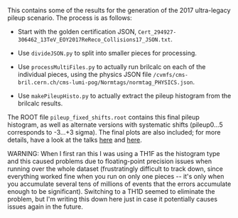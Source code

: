 This contains some of the results for the generation of the 2017 ultra-legacy pileup scenario. The process is as follows:

* Start with the golden certification JSON, `Cert_294927-306462_13TeV_EOY2017ReReco_Collisions17_JSON.txt`.

* Use `divideJSON.py` to split into smaller pieces for processing.

* Use `processMultiFiles.py` to actually run brilcalc on each of the individual pieces, using the physics JSON file `/cvmfs/cms-bril.cern.ch/cms-lumi-pog/Normtags/normtag_PHYSICS.json`.

* Use `makePileupHisto.py` to actually extract the pileup histogram from the brilcalc results.

The ROOT file `pileup_fixed_shifts.root` contains this final pileup histogram, as well as alternate versions with systematic shifts (pileup0...5 corresponds to -3...+3 sigma). The final plots are also included; for more details, have a look at the talks [here](https://indico.cern.ch/event/815042/contributions/3406023/attachments/1834447/3004998/PileupPPD20190425.pdf) and [here](https://indico.cern.ch/event/815042/contributions/3406023/attachments/1834447/3008406/PileupFollowup.pdf).

WARNING: When I first ran this I was using a TH1F as the histogram type and this caused problems due to floating-point precision issues when running over the whole dataset (frustratingly difficult to track down, since everything worked fine when you run on only one pieces -- it's only when you accumulate several tens of millions of events that the errors accumulate enough to be significant). Switching to a TH1D seemed to eliminate the problem, but I'm writing this down here just in case it potentially causes issues again in the future.